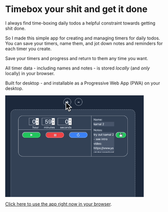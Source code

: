 # Timebox your shit and get it done

I always find time-boxing daily todos a helpful constraint towards getting shit done.

So I made this simple app for creating and managing timers for daily todos. You can save your timers, name them, and jot down notes and reminders for each timer you create.

Save your timers and progress and return to them any time you want.

All timer data - including names and notes - is stored
<em>locally</em> (and <em>only</em> locally) in your browser.

Built for desktop - and installable as a Progressive Web App (PWA) on your desktop.

<img align="center" src="https://github.com/jermwatt/readme_gifs/blob/main/my_timers_demo.gif" height="325">

[Click here to use the app right now in your browser](https://neonwatty.github.io/todo_timers/).
